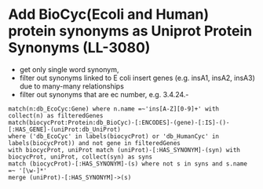 # Add BioCyc(Ecoli and Human) protein synonyms as Uniprot Protein Synonyms (LL-3080)

-   get only single word synonym,
-   filter out synonyms linked to E coli insert genes (e.g. insA1, insA2, insA3) due to many-many relationships
-   filter out synonyms that are ec number, e.g. 3.4.24.-

```
match(n:db_EcoCyc:Gene) where n.name =~'ins[A-Z][0-9]+' with collect(n) as filteredGenes
match(biocycProt:Protein:db_BioCyc)-[:ENCODES]-(gene)-[:IS]-()-[:HAS_GENE]-(uniProt:db_UniProt)
where ('db_EcoCyc' in labels(biocycProt) or 'db_HumanCyc' in labels(biocycProt)) and not gene in filteredGenes
with biocycProt, uniProt match (uniProt)-[:HAS_SYNONYM]-(syn) with biocycProt, uniProt, collect(syn) as syns
match (biocycProt)-[:HAS_SYNONYM]-(s) where not s in syns and s.name =~ '[\w-]*'
merge (uniProt)-[:HAS_SYNONYM]->(s)
```
